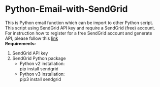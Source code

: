 # Python-Email-with-SendGrid
This is Python email function which can be import to other Python script. This script using SendGrid API key and require a SendGrid (free) account. <br>
For instruction how to register for a free SendGrid account and generate API, please follow this [link](https://signup.sendgrid.com/)
<br>
**Requirements:**
1. SendGrid API key 
1. SendGrid Python package
   - Python v2 installation:<br>
        pip install sendgrid
   - Python v3 installation:<br>
        pip3 install sendgrid
